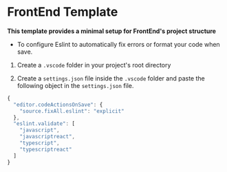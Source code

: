 # FrontEnd Template

**This template provides a minimal setup for FrontEnd's project structure**

- To configure Eslint to automatically fix errors or format your code when save.

1. Create a `.vscode` folder in your project's root directory

2. Create a `settings.json` file inside the `.vscode` folder
   and paste the following object in the `settings.json` file.

```js
{
  "editor.codeActionsOnSave": {
    "source.fixAll.eslint": "explicit"
  },
  "eslint.validate": [
    "javascript",
    "javascriptreact",
    "typescript",
    "typescriptreact"
  ]
}
```
